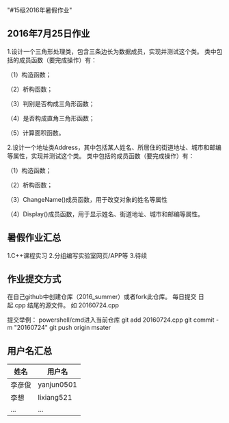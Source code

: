 "#15级2016年暑假作业" 

2016年7月25日作业
--------
1.设计一个三角形处理类，包含三条边长为数据成员，实现并测试这个类。
类中包括的成员函数（要完成操作）有：

（1）构造函数；

（2）析构函数；

（3）判别是否构成三角形函数；

（4）是否构成直角三角形函数；

（5）计算面积函数。

2.设计一个地址类Address，其中包括某人姓名、所居住的街道地址、城市和邮编等属性，实现并测试这个类。
类中包括的成员函数（要完成操作）有：

（1）构造函数；

（2）析构函数；

（3）ChangeName()成员函数，用于改变对象的姓名等属性

（4）Display()成员函数，用于显示姓名、街道地址、城市和邮编等属性。

暑假作业汇总
--------
1.C++课程实习
2.分组编写实验室网页/APP等
3.待续

作业提交方式
--------
在自己github中创建仓库（2016_summer）或者fork此仓库。
每日提交 日起.cpp 结尾的源文件。
如 20160724.cpp

提交举例：
powershell/cmd进入当前仓库
git add 20160724.cpp
git commit -m "20160724"
git push origin msater

用户名汇总
--------

| 姓名  | 用户名|
| ---------- | -----------|
| 李彦俊   | yanjun0501   |
| 李想     | lixiang521   |
| ...      | ...          |